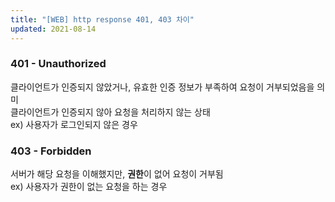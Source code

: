 ```yaml
---
title: "[WEB] http response 401, 403 차이"
updated: 2021-08-14
---
```


### 401 - Unauthorized

클라이언트가 인증되지 않았거나, 유효한 인증 정보가 부족하여 요청이 거부되었음을 의미 <br/>
클라이언트가 인증되지 않아 요청을 처리하지 않는 상태<br/>
ex) 사용자가 로그인되지 않은 경우

### 403 - Forbidden

서버가 해당 요청을 이해했지만, **권한**이 없어 요청이 거부됨 <br/>
ex) 사용자가 권한이 없는 요청을 하는 경우
